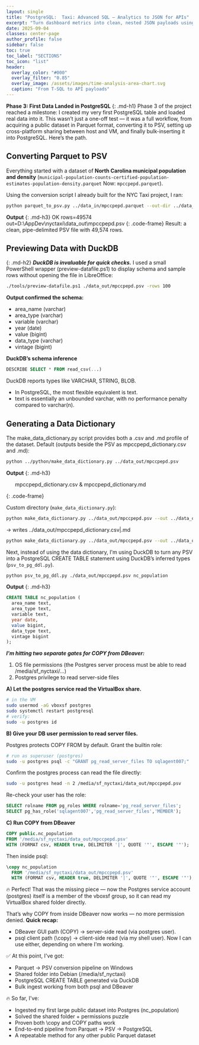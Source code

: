 ```yaml
---
layout: single
title: "PostgreSQL:  Taxi: Advanced SQL — Analytics to JSON for APIs"
excerpt: "Turn dashboard metrics into clean, nested JSON payloads using FOR JSON PATH, without leaving SQL Server."
date: 2025-09-04
classes: center-page
author_profile: false
sidebar: false
toc: true
toc_label: "SECTIONS"
toc_icon: "list"
header:
  overlay_color: "#000"
  overlay_filter: "0.85"
  overlay_image: /assets/images/time-analysis-area-chart.svg
  caption: "From T-SQL to API payloads"
---
```


**Phase 3: First Data Landed in PostgreSQL**
{: .md-h1}
Phase 3 of the project reached a milestone: I created my very first PostgreSQL table and loaded real data into it. This wasn’t just a one-off test — it was a full workflow, from acquiring a public dataset in Parquet format, converting it to PSV, setting up cross-platform sharing between host and VM, and finally bulk-inserting it into PostgreSQL. Here’s the path.

## Converting Parquet to PSV
Everything started with a dataset of **North Carolina municipal population and density** (`municipal-population-counts-certified-population-estimates-population-density.parquet` Now: `mpccpepd.parquet`).  

Using the conversion script I already built for the NYC Taxi project, I ran:

```bash
python parquet_to_psv.py ../data_in/mpccpepd.parquet --out-dir ../data_out --overwrite
```

**Output** 
{: .md-h3} 
OK rows=49574 out=D:\AppDev\nyctaxi\data_out\mpccpepd.psv
{: .code-frame}
Result: a clean, pipe-delimited PSV file with 49,574 rows.

## Previewing Data with DuckDB
{: .md-h2} 
***DuckDB is invaluable for quick checks.***
I used a small PowerShell wrapper (preview-datafile.ps1) to display schema and sample rows without opening the file in LibreOffice:

```bash
./tools/preview-datafile.ps1 ./data_out/mpccpepd.psv -rows 100
```

**Output confirmed the schema:**
- area_name (varchar)
- area_type (varchar)
- variable (varchar)
- year (date)
- value (bigint)
- data_type (varchar)
- vintage (bigint)

**DuckDB’s schema inference**
```sql
DESCRIBE SELECT * FROM read_csv(...)
```
DuckDB reports types like VARCHAR, STRING, BLOB.
- In PostgreSQL, the most flexible equivalent is text.
- text is essentially an unbounded varchar, with no performance penalty compared to varchar(n).

## Generating a Data Dictionary
The make_data_dictionary.py script provides both a .csv and .md profile of the dataset.
Default (outputs beside the PSV as mpccpepd_dictionary.csv and .md):
```bash
python ../python/make_data_dictionary.py ../data_out/mpccpepd.psv
```

**Output** 
{: .md-h3}
<ol>
mpccpepd_dictionary.csv &amp;
mpccpepd_dictionary.md
</ol>
{: .code-frame}

Custom directory (`make_data_dictionary.py`):
```bash
python make_data_dictionary.py ../data_out/mpccpepd.psv --out ../data_out
```
→ writes ../data_out/mpccpepd_dictionary.csv|.md
```bash
python make_data_dictionary.py ../data_out/mpccpepd.psv --out ../data_out/nc_muni_dict
```

Next, instead of using the data dictionary, I'm using DuckDB to turn any PSV into a PostgreSQL CREATE TABLE statement using DuckDB’s inferred types (`psv_to_pg_ddl.py`).
```bash
python psv_to_pg_ddl.py ./data_out/mpccpepd.psv nc_population
```

**Output** 
{: .md-h3} 
```sql
CREATE TABLE nc_population (
  area_name text,
  area_type text,
  variable text,
  year date,
  value bigint,
  data_type text,
  vintage bigint
);
```

***I'm hitting two separate gates for COPY from DBeaver:***
<ol>
  <li>OS file permissions (the Postgres server process must be able to read /media/sf_nyctaxi/...)</li>
  <li>Postgres privilege to read server-side files</li>
</ol>

**A) Let the postgres service read the VirtualBox share.**
```bash
# in the VM
sudo usermod -aG vboxsf postgres
sudo systemctl restart postgresql
# verify:
sudo -u postgres id
```

**B) Give your DB user permission to read server files.**

Postgres protects COPY FROM by default. Grant the builtin role:
```bash
# run as superuser (postgres)
sudo -u postgres psql -c "GRANT pg_read_server_files TO sqlagent007;"
```
Confirm the postgres process can read the file directly:
```bash
sudo -u postgres head -n 2 /media/sf_nyctaxi/data_out/mpccpepd.psv
```
Re-check your user has the role:
```sql
SELECT rolname FROM pg_roles WHERE rolname='pg_read_server_files';
SELECT pg_has_role('sqlagent007','pg_read_server_files','MEMBER');
```

**C) Run COPY from DBeaver**
```sql
COPY public.nc_population
FROM '/media/sf_nyctaxi/data_out/mpccpepd.psv'
WITH (FORMAT csv, HEADER true, DELIMITER '|', QUOTE '"', ESCAPE '"');
```

Then inside psql:
```sql
\copy nc_population
  FROM '/media/sf_nyctaxi/data_out/mpccpepd.psv'
  WITH (FORMAT csv, HEADER true, DELIMITER '|', QUOTE '"', ESCAPE '"');
```


🔥 Perfect! That was the missing piece — now the Postgres service account (postgres) itself is a member of the vboxsf group, so it can read my VirtualBox shared folder directly.

That’s why COPY from inside DBeaver now works — no more permission denied.
**Quick recap:**
- DBeaver GUI path (COPY) → server-side read (via postgres user).
- psql client path (\copy) → client-side read (via my shell user).
Now I can use either, depending on where I'm working.

✅ At this point, I've got:

- Parquet → PSV conversion pipeline on Windows
- Shared folder into Debian (/media/sf_nyctaxi)
- PostgreSQL CREATE TABLE generated via DuckDB
- Bulk ingest working from both psql and DBeaver

🔥 So far, I've:

- Ingested my first large public dataset into Postgres (nc_population)
- Solved the shared folder + permissions puzzle
- Proven both \copy and COPY paths work
- End-to-end pipeline from Parquet → PSV → PostgreSQL
- A repeatable method for any other public Parquet dataset